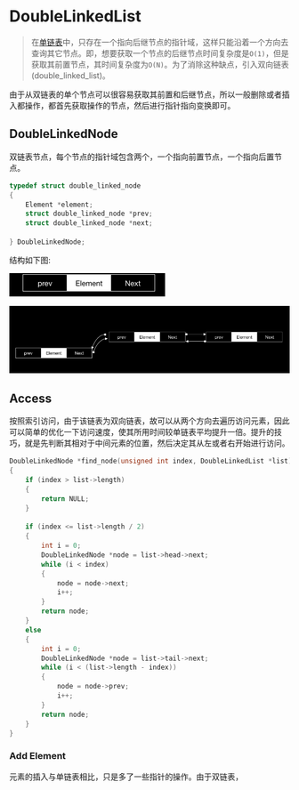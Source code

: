 # DoubleLinkedList
> 在[单链表](./linked_list.md)中，只存在一个指向后继节点的指针域，这样只能沿着一个方向去查询其它节点。即，想要获取一个节点的后继节点时间复杂度是`O(1)`，但是获取其前置节点，其时间复杂度为`O(N)`。为了消除这种缺点，引入双向链表(double_linked_list)。


由于从双链表的单个节点可以很容易获取其前置和后继节点，所以一般删除或者插入都操作，都首先获取操作的节点，然后进行指针指向变换即可。

## DoubleLinkedNode

双链表节点，每个节点的指针域包含两个，一个指向前置节点，一个指向后置节点。
```c
typedef struct double_linked_node
{
    Element *element;
    struct double_linked_node *prev;
    struct double_linked_node *next;

} DoubleLinkedNode;
```

结构如下图:

![a](https://raw.githubusercontent.com/hsjfans/git_resource/master/20190411101514.png)

![b](https://raw.githubusercontent.com/hsjfans/git_resource/master/20190411101921.png)

## Access

按照索引访问，由于该链表为双向链表，故可以从两个方向去遍历访问元素，因此可以简单的优化一下访问速度，使其所用时间较单链表平均提升一倍。提升的技巧，就是先判断其相对于中间元素的位置，然后决定其从左或者右开始进行访问。
```c
DoubleLinkedNode *find_node(unsigned int index, DoubleLinkedList *list)
{
    if (index > list->length)
    {
        return NULL;
    }

    if (index <= list->length / 2)
    {
        int i = 0;
        DoubleLinkedNode *node = list->head->next;
        while (i < index)
        {
            node = node->next;
            i++;
        }
        return node;
    }
    else
    {
        int i = 0;
        DoubleLinkedNode *node = list->tail->next;
        while (i < (list->length - index))
        {
            node = node->prev;
            i++;
        }
        return node;
    }
}
```

### Add Element
元素的插入与单链表相比，只是多了一些指针的操作。由于双链表，

